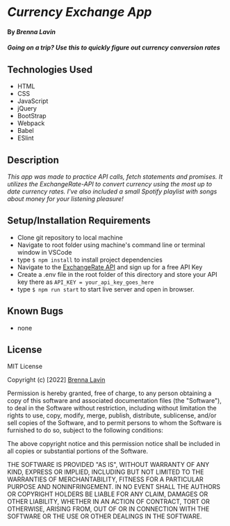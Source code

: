 # _Currency Exchange App_

#### By _**Brenna Lavin**_

#### _Going on a trip? Use this to quickly figure out currency conversion rates_

## Technologies Used

* HTML
* CSS
* JavaScript
* jQuery
* BootStrap
* Webpack
* Babel
* ESlint

## Description

_This app was made to practice API calls, fetch statements and promises. It utilizes the ExchangeRate-API to convert currency using the most up to date currency rates. I've also included a small Spotify playlist with songs about money for your listening pleasure!_

## Setup/Installation Requirements

* Clone git repository to local machine
* Navigate to root folder using machine's command line or terminal window in VSCode
* type ```$ npm install``` to install project dependencies
* Navigate to the [ExchangeRate API](https://www.exchangerate-api.com/) and sign up for a free API Key
* Create a .env file in the root folder of this directory and store your API key there as ```API_KEY = your_api_key_goes_here```
* type ```$ npm run start``` to start live server and open in browser.

## Known Bugs

* none

## License

MIT License

Copyright (c) [2022] [Brenna Lavin](https://github.com/lavinbrenna)

Permission is hereby granted, free of charge, to any person obtaining a copy
of this software and associated documentation files (the "Software"), to deal
in the Software without restriction, including without limitation the rights
to use, copy, modify, merge, publish, distribute, sublicense, and/or sell
copies of the Software, and to permit persons to whom the Software is
furnished to do so, subject to the following conditions:

The above copyright notice and this permission notice shall be included in all
copies or substantial portions of the Software.

THE SOFTWARE IS PROVIDED "AS IS", WITHOUT WARRANTY OF ANY KIND, EXPRESS OR
IMPLIED, INCLUDING BUT NOT LIMITED TO THE WARRANTIES OF MERCHANTABILITY,
FITNESS FOR A PARTICULAR PURPOSE AND NONINFRINGEMENT. IN NO EVENT SHALL THE
AUTHORS OR COPYRIGHT HOLDERS BE LIABLE FOR ANY CLAIM, DAMAGES OR OTHER
LIABILITY, WHETHER IN AN ACTION OF CONTRACT, TORT OR OTHERWISE, ARISING FROM,
OUT OF OR IN CONNECTION WITH THE SOFTWARE OR THE USE OR OTHER DEALINGS IN THE
SOFTWARE.
